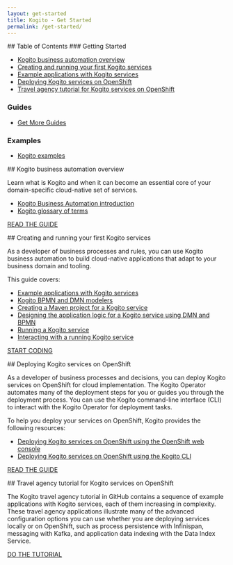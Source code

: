 ```yaml
---
layout: get-started
title: Kogito - Get Started
permalink: /get-started/
---
```


<div class="grid__item width-4-12 hide-mobile toc" markdown="1">
## Table of Contents
### Getting Started

 - [Kogito business automation overview](https://docs.kogito.kie.org/latest/html_single/#con-kogito-automation_kogito-docs)
 - [Creating and running your first Kogito services](https://docs.kogito.kie.org/latest/html_single/#chap-kogito-creating-running)
 - [Example applications with Kogito services](https://docs.kogito.kie.org/latest/html_single/#ref-kogito-app-examples_kogito-creating-running)
 - [Deploying Kogito services on OpenShift](https://docs.kogito.kie.org/latest/html_single/#chap-kogito-deploying-on-openshift)
 - [Travel agency tutorial for Kogito services on OpenShift](https://docs.kogito.kie.org/latest/html_single/#con-kogito-travel-agency_kogito-deploying-on-openshift)

### Guides

 - [Get More Guides]({{site.baseurl}}/guides)

### Examples

 - [Kogito examples](https://github.com/apache/incubator-kie-kogito-examples/)

</div>
<div class="grid__item width-8-12 width-12-12-m gs-content">
<div class="guide-item" markdown="1">
## Kogito business automation overview

Learn what is Kogito and when it can become an essential core of your domain-specific cloud-native set of services.

* <a href="https://docs.kogito.kie.org/latest/html_single/#con-kogito-automation_kogito-docs">Kogito Business Automation introduction</a>
* <a href="https://docs.kogito.kie.org/latest/html_single/#ref-kogito-glossary_kogito-developing-decision-services">Kogito glossary of terms</a>

<a href="https://docs.kogito.kie.org/latest/html_single/#con-kogito-automation_kogito-docs" class="button-cta secondary">READ THE GUIDE</a>
</div>

<div class="guide-item" markdown="1">
## Creating and running your first Kogito services

As a developer of business processes and rules, you can use Kogito business automation to build cloud-native applications that adapt to your business domain and tooling.

This guide covers:

* <a href="https://docs.kogito.kie.org/latest/html_single/#ref-kogito-app-examples_kogito-creating-running">Example applications with Kogito services</a>
* <a href="https://docs.kogito.kie.org/latest/html_single/#con-kogito-modelers_kogito-creating-running">Kogito BPMN and DMN modelers</a>
* <a href="https://docs.kogito.kie.org/latest/html_single/#proc-kogito-creating-project_kogito-creating-running">Creating a Maven project for a Kogito service</a>
* <a href="https://docs.kogito.kie.org/latest/html_single/#proc-kogito-designing-app_kogito-creating-running">Designing the application logic for a Kogito service using DMN and BPMN</a>
* <a href="https://docs.kogito.kie.org/latest/html_single/#proc-kogito-running-app_kogito-creating-running">Running a Kogito service</a>
* <a href="https://docs.kogito.kie.org/latest/html_single/#proc-kogito-interacting-app_kogito-creating-running">Interacting with a running Kogito service</a>

<a href="https://docs.kogito.kie.org/latest/html_single/#chap-kogito-creating-running" class="button-cta secondary">START CODING</a>
</div>

<div class="guide-item" markdown="1">
## Deploying Kogito services on OpenShift

As a developer of business processes and decisions, you can deploy Kogito services on OpenShift for cloud implementation. The Kogito Operator automates many of the deployment steps for you or guides you through the deployment process. You can use the Kogito command-line interface (CLI) to interact with the Kogito Operator for deployment tasks.

To help you deploy your services on OpenShift, Kogito provides the following resources:

* <a href="https://docs.kogito.kie.org/latest/html_single/#proc-kogito-service-deployment-openshift-web-console_kogito-deploying-on-openshift">Deploying Kogito services on OpenShift using the OpenShift web console</a>
* <a href="https://docs.kogito.kie.org/latest/html_single/#proc-kogito-deploying-on-ocp-kogito-cli_kogito-deploying-on-openshift">Deploying Kogito services on OpenShift using the Kogito CLI</a>

<a href="https://docs.kogito.kie.org/latest/html_single/#chap-kogito-deploying-on-openshift" class="button-cta secondary">READ THE GUIDE</a>
</div>

<div class="guide-item" markdown="1">
## Travel agency tutorial for Kogito services on OpenShift

The Kogito travel agency tutorial in GitHub contains a sequence of example applications with Kogito services, each of them increasing in complexity. These travel agency applications illustrate many of the advanced configuration options you can use whether you are deploying services locally or on OpenShift, such as process persistence with Infinispan, messaging with Kafka, and application data indexing with the Data Index Service.

<a href="https://docs.kogito.kie.org/latest/html_single/#con-kogito-travel-agency_kogito-deploying-on-openshift" class="button-cta secondary">DO THE TUTORIAL</a>
</div>

</div>
